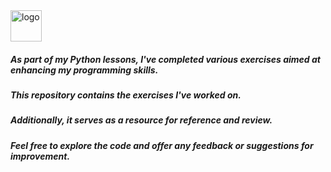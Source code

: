 
<img src="https://github.com/Nawres2020/Python/assets/74150824/5ded5b83-634e-47ac-9d43-39c00495d568" alt="logo" width="50"/>


##### As part of my Python lessons, I've completed various exercises aimed at enhancing my programming skills. 
##### This repository contains the exercises I've worked on. 
##### Additionally, it serves as a resource for reference and review. 
##### Feel free to explore the code and offer any feedback or suggestions for improvement. 


